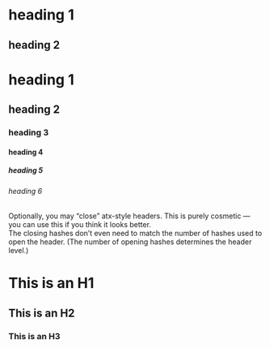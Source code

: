 heading 1
=========

heading 2
---------


# heading 1
## heading 2
### heading 3
#### heading 4
##### heading 5
###### heading 6


Optionally, you may “close” atx-style headers. This is purely cosmetic — you can use this if you think it looks better.  
The closing hashes don’t even need to match the number of hashes used to open the header. (The number of opening hashes determines the header level.)

# This is an H1 #
## This is an H2 ##
### This is an H3 ######

